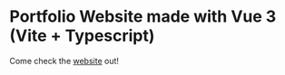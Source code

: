 # Portfolio Website made with Vue 3 (Vite + Typescript)

Come check the [website](https://calvinle360.github.io/) out!
